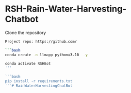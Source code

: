 # RSH-Rain-Water-Harvesting-Chatbot
Clone the repository

```bash
Project repo: https://github.com/

```bash
conda create -n llmapp python=3.10  -y
```

```bash
conda activate RSHBot
'''

```bash
pip install -r requirements.txt
```# RainWaterHarvestingChatBot
